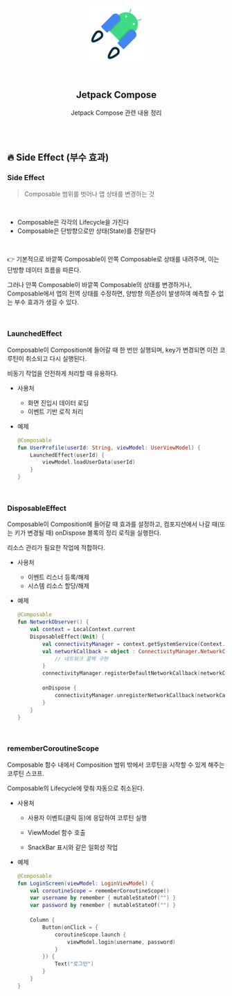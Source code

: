 <div align="center">
  <p>
    <img src="../README.assets/jetpack-hero.png">
  </p>
  <br>
  <h2>Jetpack Compose</h2>
  <p>Jetpack Compose 관련 내용 정리</p>
  <br>
  <br>
</div>




## 🔥 Side Effect (부수 효과)

### Side Effect

> Composable 범위를 벗어나 앱 상태를 변경하는 것

<br>

- Composable은 각각의 Lifecycle을 가진다
- Composable은 단방향으로만 상태(State)를 전달한다

<br>

👉 기본적으로 바깥쪽 Composable이 안쪽 Composable로 상태를 내려주며, 이는 단방향 데이터 흐름을 따른다.

그러나 안쪽 Composable이 바깥쪽 Composable의 상태를 변경하거나,
Composable에서 앱의 전역 상태를 수정하면, 양방향 의존성이 발생하여 예측할 수 없는 부수 효과가 생길 수 있다.

<br>

### LaunchedEffect

Composable이 Composition에 들어갈 때 한 번만 실행되며, key가 변경되면 이전 코루틴이 취소되고 다시 실행된다.

비동기 작업을 안전하게 처리할 때 유용하다.

- 사용처

  - 화면 진입시 데이터 로딩
  - 이벤트 기반 로직 처리

- 예제

  ```kotlin
  @Composable
  fun UserProfile(userId: String, viewModel: UserViewModel) {
      LaunchedEffect(userId) {
          viewModel.loadUserData(userId)
      }
  }
  ```


<br>

### DisposableEffect

Composable이 Composition에 들어갈 때 효과를 설정하고, 컴포지션에서 나갈 때(또는 키가 변경될 때) onDispose 블록의 정리 로직을 실행한다.

리소스 관리가 필요한 작업에 적합하다.

- 사용처

  - 이벤트 리스너 등록/해제
  - 시스템 리소스 할당/해제

- 예제

  ```kotlin
  @Composable
  fun NetworkObserver() {
      val context = LocalContext.current
      DisposableEffect(Unit) {
          val connectivityManager = context.getSystemService(Context.CONNECTIVITY_SERVICE) as ConnectivityManager
          val networkCallback = object : ConnectivityManager.NetworkCallback() {
              // 네트워크 콜백 구현
          }
          connectivityManager.registerDefaultNetworkCallback(networkCallback)
          
          onDispose {
              connectivityManager.unregisterNetworkCallback(networkCallback)
          }
      }
  }
  ```

<br>

### rememberCoroutineScope

Composable 함수 내에서 Composition 범위 밖에서 코루틴을 시작할 수 있게 해주는 코루틴 스코프.

Composable의 Lifecycle에 맞춰 자동으로 취소된다.

- 사용처

  - 사용자 이벤트(클릭 등)에 응답하여 코루틴 실행

  - ViewModel 함수 호출
  - SnackBar 표시와 같은 일회성 작업

- 예제

  ```kotlin
  @Composable
  fun LoginScreen(viewModel: LoginViewModel) {
      val coroutineScope = rememberCoroutineScope()
      var username by remember { mutableStateOf("") }
      var password by remember { mutableStateOf("") }
      
      Column {
          Button(onClick = {
              coroutineScope.launch {
                  viewModel.login(username, password)
              }
          }) {
              Text("로그인")
          }
      }
  }
  ```

  

